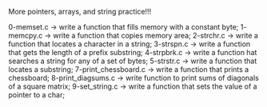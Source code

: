 More pointers, arrays, and string practice!!!

0-memset.c -> write a function that fills memory with a constant byte;
1- memcpy.c -> write a function that copies memory area;
2-strchr.c -> write a function that locates a character in a string;
3-strspn.c -> write a function that gets the length of a prefix substring;
4-strpbrk.c -> write a function hat searches a string for any of a set of bytes;
5-strstr.c -> write a function that locates a substring;
7-print_chessboard.c -> write a function that prints a chessboard;
8-print_diagsums.c -> write function to print sums of diagonals of a
square matrix;
9-set_string.c -> write a function that sets the value of a pointer to a char;
